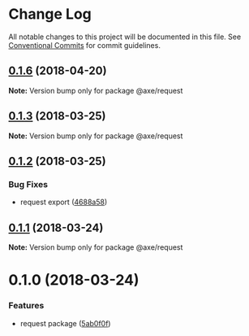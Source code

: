 # Change Log

All notable changes to this project will be documented in this file.
See [Conventional Commits](https://conventionalcommits.org) for commit guidelines.

<a name="0.1.6"></a>
## [0.1.6](https://github.com/ansenhuang/axe/compare/@axe/request@0.1.3...@axe/request@0.1.6) (2018-04-20)




**Note:** Version bump only for package @axe/request

<a name="0.1.3"></a>
## [0.1.3](https://github.com/ansenhuang/axe/compare/@axe/request@0.1.2...@axe/request@0.1.3) (2018-03-25)




**Note:** Version bump only for package @axe/request

<a name="0.1.2"></a>
## [0.1.2](https://github.com/ansenhuang/axe/compare/@axe/request@0.1.1...@axe/request@0.1.2) (2018-03-25)


### Bug Fixes

* request export ([4688a58](https://github.com/ansenhuang/axe/commit/4688a58))




<a name="0.1.1"></a>
## [0.1.1](https://github.com/ansenhuang/axe/compare/@axe/request@0.1.0...@axe/request@0.1.1) (2018-03-24)




**Note:** Version bump only for package @axe/request

<a name="0.1.0"></a>
# 0.1.0 (2018-03-24)


### Features

* request package ([5ab0f0f](https://github.com/ansenhuang/axe/commit/5ab0f0f))
